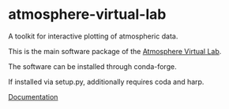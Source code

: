 # atmosphere-virtual-lab

A toolkit for interactive plotting of atmospheric data.

This is the main software package of the [Atmosphere Virtual Lab](https://atmospherevirtuallab.org/).

The software can be installed through conda-forge.

If installed via setup.py, additionally requires coda and harp.

[Documentation](https://stcorp.github.io/atmosphere-virtual-lab/)
